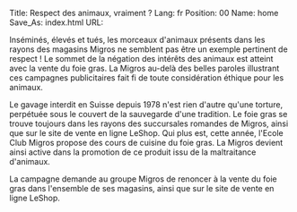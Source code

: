 Title: Respect des animaux, vraiment ?
Lang: fr
Position: 00
Name: home
Save_As: index.html
URL:

Inséminés, élevés et tués, les morceaux d'animaux présents dans les rayons des magasins Migros ne semblent pas être un exemple pertinent de respect ! Le sommet de la négation des intérêts des animaux est atteint avec la vente du foie gras. La Migros au-delà des belles paroles illustrant ces campagnes publicitaires fait fi de toute considération éthique pour les animaux.

Le gavage interdit en Suisse depuis 1978 n'est rien d'autre qu'une torture, perpétuée sous le couvert de la sauvegarde d'une tradition. Le foie gras se trouve toujours dans les rayons des succursales romandes de Migros, ainsi que sur le site de vente en ligne LeShop. Qui plus est, cette année, l'Ecole Club Migros propose des cours de cuisine du foie gras. La Migros devient ainsi active dans la promotion de ce produit issu de la maltraitance d'animaux.

La campagne demande au groupe Migros de renoncer à la vente du foie gras dans l'ensemble de ses magasins, ainsi que sur le site de vente en ligne LeShop.
